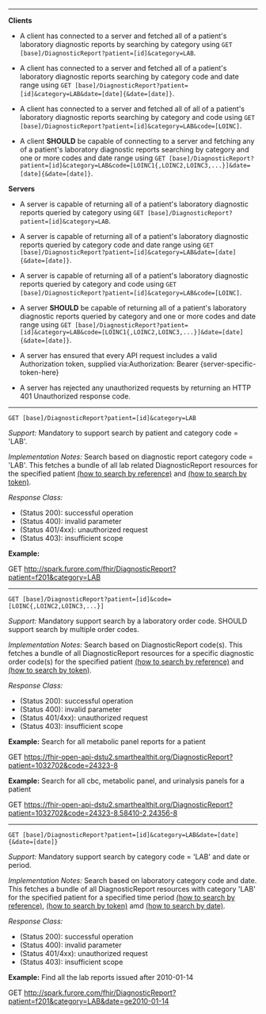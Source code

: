 

-------------------------

**Clients**

-  A client has connected to a server and fetched all of a patient's laboratory diagnostic reports by searching by category using `GET [base]/DiagnosticReport?patient=[id]&category=LAB`.
- A client has connected to a server and fetched all of a patient's laboratory diagnostic reports searching by category code and date range using `GET [base]/DiagnosticReport?patient=[id]&category=LAB&date=[date]{&date=[date]}`.
- A client has connected to a server and fetched all of all of a patient's laboratory diagnostic reports searching by category and code using `GET [base]/DiagnosticReport?patient=[id]&category=LAB&code=[LOINC]`.


- A client **SHOULD** be capable of connecting to a server and fetching any of a patient's laboratory diagnostic reports searching by category and one or more codes and date range using `GET [base]/DiagnosticReport?patient=[id]&category=LAB&code=[LOINC1{,LOINC2,LOINC3,...}]&date=[date]{&date=[date]}`.

**Servers**

- A server is capable of returning all of a patient's laboratory diagnostic reports queried by category using `GET [base]/DiagnosticReport?patient=[id]&category=LAB`.
- A server is capable of returning all of a patient's laboratory diagnostic reports queried by category code and date range using `GET [base]/DiagnosticReport?patient=[id]&category=LAB&date=[date]{&date=[date]}`.
- A server is capable of returning all of a patient's laboratory diagnostic reports queried by category and code using `GET [base]/DiagnosticReport?patient=[id]&category=LAB&code=[LOINC]`.


- A server **SHOULD** be capable of returning all of a patient's laboratory diagnostic reports queried by category and one or more codes and date range using `GET [base]/DiagnosticReport?patient=[id]&category=LAB&code=[LOINC1{,LOINC2,LOINC3,...}]&date=[date]{&date=[date]}`.


- A server has ensured that every API request includes a valid Authorization token, supplied via:Authorization: Bearer {server-specific-token-here}
- A server has rejected any unauthorized requests by returning an HTTP 401 Unauthorized response code.

-----------

`GET [base]/DiagnosticReport?patient=[id]&category=LAB`

*Support:* Mandatory to support search by patient and category code = 'LAB'.

*Implementation Notes:* Search based on diagnostic report category code = 'LAB'. This fetches a bundle of all lab related DiagnosticReport resources for the specified patient  [(how to search by reference)] and [(how to search by token)].



*Response Class:*

-   (Status 200): successful operation
-   (Status 400): invalid parameter
-   (Status 401/4xx): unauthorized request
-   (Status 403): insufficient scope

**Example:**

GET http://spark.furore.com/fhir/DiagnosticReport?patient=f201&category=LAB

-----------

`GET [base]/DiagnosticReport?patient=[id]&code=[LOINC{,LOINC2,LOINC3,...}]`

*Support:* Mandatory support search by a laboratory order code. SHOULD support search by multiple order codes.

*Implementation Notes:* Search based on DiagnosticReport code(s). This fetches a bundle of all DiagnosticReport resources for a specific diagnostic order code(s) for the specified patient  [(how to search by reference)] and [(how to search by token)].



*Response Class:*

-   (Status 200): successful operation
-   (Status 400): invalid parameter
-   (Status 401/4xx): unauthorized request
-   (Status 403): insufficient scope

**Example:**
Search for all metabolic panel reports for a patient

GET https://fhir-open-api-dstu2.smarthealthit.org/DiagnosticReport?patient=1032702&code=24323-8

**Example:**
Search for all cbc, metabolic panel, and urinalysis panels for a patient

GET https://fhir-open-api-dstu2.smarthealthit.org/DiagnosticReport?patient=1032702&code=24323-8,58410-2,24356-8


-----------

`GET [base]/DiagnosticReport?patient=[id]&category=LAB&date=[date]{&date=[date]}`

*Support:*  Mandatory support search by category code = 'LAB' and date or period.

*Implementation Notes:*  Search based on laboratory category code and date. This fetches a bundle of all DiagnosticReport resources with category 'LAB' for the specified patient for a specified time period   [(how to search by reference)], [(how to search by token)] amd [(how to search by date)].



*Response Class:*

-   (Status 200): successful operation
-   (Status 400): invalid parameter
-   (Status 401/4xx): unauthorized request
-   (Status 403): insufficient scope

**Example:**
Find all the lab reports issued after 2010-01-14

GET http://spark.furore.com/fhir/DiagnosticReport?patient=f201&category=LAB&date=ge2010-01-14


  [(how to search by reference)]: http://hl7.org/fhir/DSTU2/search.html#reference
  [(how to search by token)]: http://hl7.org/fhir/DSTU2/search.html#token
  [Composite Search Parameters]: http://hl7-fhir.github.io/search.html#combining
  [(how to search by date)]: http://hl7.org/fhir/DSTU2/search.html#date
